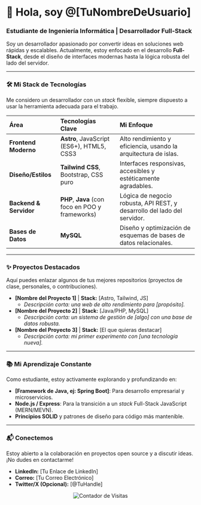 # 🚀 Hola, soy @[TuNombreDeUsuario]
### Estudiante de Ingeniería Informática | Desarrollador Full-Stack

Soy un desarrollador apasionado por convertir ideas en soluciones web rápidas y escalables. Actualmente, estoy enfocado en el desarrollo **Full-Stack**, desde el diseño de interfaces modernas hasta la lógica robusta del lado del servidor.

---

### 🛠️ Mi Stack de Tecnologías

Me considero un desarrollador con un *stack* flexible, siempre dispuesto a usar la herramienta adecuada para el trabajo.

| Área | Tecnologías Clave | Mi Enfoque |
| :--- | :--- | :--- |
| **Frontend Moderno** | **Astro**, JavaScript (ES6+), HTML5, CSS3 | Alto rendimiento y eficiencia, usando la arquitectura de islas. |
| **Diseño/Estilos** | **Tailwind CSS**, Bootstrap, CSS puro | Interfaces responsivas, accesibles y estéticamente agradables. |
| **Backend & Servidor** | **PHP**, **Java** (con foco en POO y frameworks) | Lógica de negocio robusta, API REST, y desarrollo del lado del servidor. |
| **Bases de Datos** | **MySQL** | Diseño y optimización de esquemas de bases de datos relacionales. |

---

### ✨ Proyectos Destacados

Aquí puedes enlazar algunos de tus mejores repositorios (proyectos de clase, personales, o contribuciones).

* **[Nombre del Proyecto 1]** | **Stack:** [Astro, Tailwind, JS]
    * *Descripción corta: una web de alto rendimiento para [propósito].*
* **[Nombre del Proyecto 2]** | **Stack:** [Java/PHP, MySQL]
    * *Descripción corta: un sistema de gestión de [algo] con una base de datos robusta.*
* **[Nombre del Proyecto 3]** | **Stack:** [El que quieras destacar]
    * *Descripción corta: mi primer experimento con [una tecnología nueva].*

---

### 📚 Mi Aprendizaje Constante

Como estudiante, estoy activamente explorando y profundizando en:

* **[Framework de Java, ej: Spring Boot]**: Para desarrollo empresarial y microservicios.
* **Node.js / Express**: Para la transición a un *stack* Full-Stack JavaScript (MERN/MEVN).
* **Principios SOLID** y patrones de diseño para código más mantenible.

---

### 📬 Conectemos

Estoy abierto a la colaboración en proyectos open source y a discutir ideas. ¡No dudes en contactarme!

* **LinkedIn:** [Tu Enlace de LinkedIn]
* **Correo:** [Tu Correo Electrónico]
* **Twitter/X (Opcional):** [@TuHandle]

<p align="center">
    <img src="https://komarev.com/ghpvc/?username=tu_usuario&style=for-the-badge" alt="Contador de Visitas" /> 
</p>
